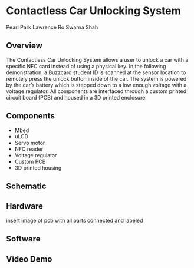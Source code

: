 # Contactless Car Unlocking System

Pearl Park
Lawrence Ro
Swarna Shah

## Overview

The Contactless Car Unlocking System allows a user to unlock a car with a specific NFC card instead of using a physical key. In the following demonstration, a Buzzcard student ID is scanned at the sensor location to remotely press the unlock button inside of the car. The system is powered by the car’s battery which is stepped down to a low enough voltage with a voltage regulator. All components are interfaced through a custom printed circuit board (PCB) and housed in a 3D printed enclosure.

## Components
- Mbed
- uLCD
- Servo motor
- NFC reader
- Voltage regulator
- Custom PCB
- 3D printed housing

## Schematic

## Hardware

insert image of pcb with all parts connected and labeled


## Software

## Video Demo


